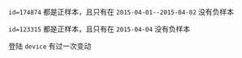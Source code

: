 

`id=174874` 都是正样本，且只有在 `2015-04-01--2015-04-02` 没有负样本

`id=123315` 都是正样本，且只有在 `2015-04-04` 没有负样本

登陆 `device` 有过一次变动